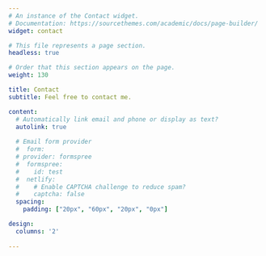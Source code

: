 ```yaml
---
# An instance of the Contact widget.
# Documentation: https://sourcethemes.com/academic/docs/page-builder/
widget: contact

# This file represents a page section.
headless: true

# Order that this section appears on the page.
weight: 130

title: Contact
subtitle: Feel free to contact me. 

content:
  # Automatically link email and phone or display as text?
  autolink: true
  
  # Email form provider
  #  form:
  # provider: formspree
  #  formspree:
  #    id: test
  #  netlify:
  #    # Enable CAPTCHA challenge to reduce spam?
  #    captcha: false
  spacing:
    padding: ["20px", "60px", "20px", "0px"]

design:
  columns: '2'
  
---
```

